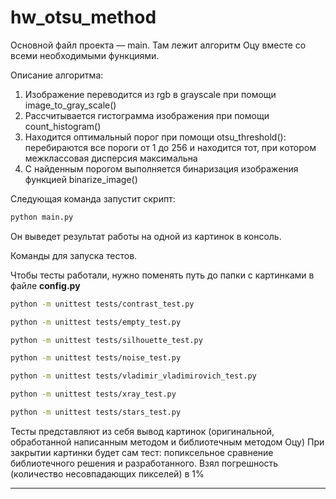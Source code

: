 # hw_otsu_method

Основной файл проекта — main. Там лежит алгоритм Оцу вместе со всеми необходимыми функциями.

Описание алгоритма:
1. Изображение переводится из rgb в grayscale при помощи image_to_gray_scale()
2. Рассчитывается гистограмма изображения при помощи count_histogram()
3. Находится оптимальный порог при помощи otsu_threshold(): перебираются все пороги от 1 до 256 и находится тот, при котором межклассовая дисперсия максимальна
4. С найденным порогом выполняется бинаризация изображения функцией binarize_image()

Следующая команда запустит скрипт:
```bash
python main.py
```
Он выведет результат работы на одной из картинок в консоль.

Команды для запуска тестов. 

Чтобы тесты работали, нужно поменять путь до папки с картинками в файле **config.py**
```bash
python -m unittest tests/contrast_test.py
```
```bash
python -m unittest tests/empty_test.py
```
```bash
python -m unittest tests/silhouette_test.py
```
```bash
python -m unittest tests/noise_test.py
```
```bash
python -m unittest tests/vladimir_vladimirovich_test.py
```
```bash
python -m unittest tests/xray_test.py
```
```bash
python -m unittest tests/stars_test.py
```
Тесты представляют из себя вывод картинок (оригинальной, обработанной написанным методом и библиотечным методом Оцу)
При закрытии картинки будет сам тест: попиксельное сравнение библиотечного решения и разработанного. Взял погрешность 
(количество несовпадающих пикселей) в 1%

****
